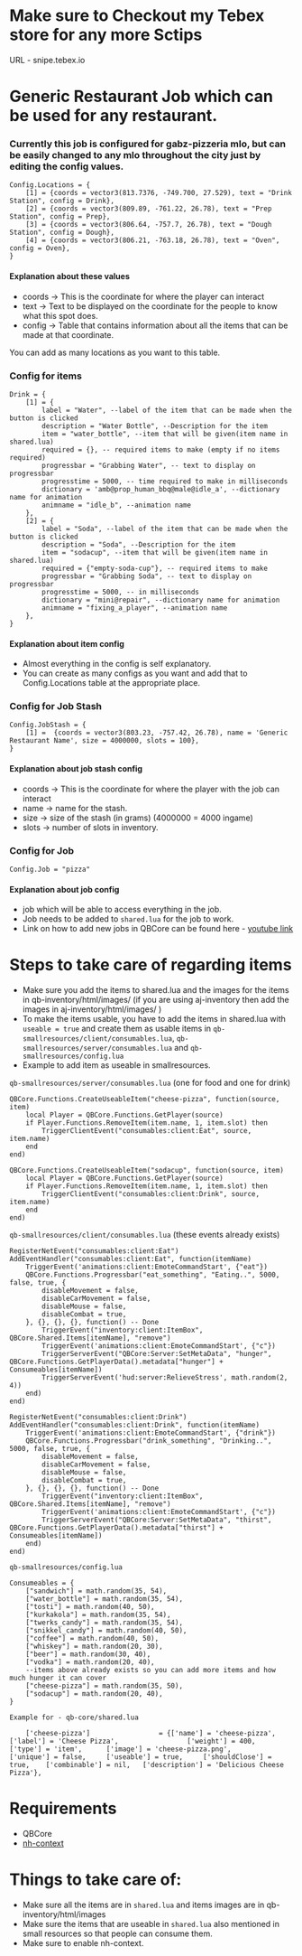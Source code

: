 # Make sure to Checkout my Tebex store for any more Sctips
URL - snipe.tebex.io
#

# Generic Restaurant Job which can be used for any restaurant.

### Currently this job is configured for gabz-pizzeria mlo, but can be easily changed to any mlo throughout the city just by editing the config values.

```
Config.Locations = {
    [1] = {coords = vector3(813.7376, -749.700, 27.529), text = "Drink Station", config = Drink},
    [2] = {coords = vector3(809.89, -761.22, 26.78), text = "Prep Station", config = Prep},
    [3] = {coords = vector3(806.64, -757.7, 26.78), text = "Dough Station", config = Dough},
    [4] = {coords = vector3(806.21, -763.18, 26.78), text = "Oven", config = Oven},
}

```

#### Explanation about these values
- coords -> This is the coordinate for where the player can interact
- text -> Text to be displayed on the coordinate for the people to know what this spot does.
- config -> Table that contains information about all the items that can be made at that coordinate.

You can add as many locations as you want to this table.

### Config for items

```
Drink = {
    [1] = {
        label = "Water", --label of the item that can be made when the button is clicked
        description = "Water Bottle", --Description for the item
        item = "water_bottle", --item that will be given(item name in shared.lua)
        required = {}, -- required items to make (empty if no items required)
        progressbar = "Grabbing Water", -- text to display on progressbar
        progresstime = 5000, -- time required to make in milliseconds
        dictionary = 'amb@prop_human_bbq@male@idle_a', --dictionary name for animation
        animname = "idle_b", --animation name
    },
    [2] = {
        label = "Soda", --label of the item that can be made when the button is clicked
        description = "Soda", --Description for the item
        item = "sodacup", --item that will be given(item name in shared.lua)
        required = {"empty-soda-cup"}, -- required items to make
        progressbar = "Grabbing Soda", -- text to display on progressbar
        progresstime = 5000, -- in milliseconds
        dictionary = "mini@repair", --dictionary name for animation
        animname = "fixing_a_player", --animation name
    },
}
```
#### Explanation about item config
- Almost everything in the config is self explanatory. 
- You can create as many configs as you want and add that to Config.Locations table at the appropriate place.

### Config for Job Stash

```
Config.JobStash = {
    [1] =  {coords = vector3(803.23, -757.42, 26.78), name = 'Generic Restaurant Name', size = 4000000, slots = 100},
}
```

#### Explanation about job stash config
- coords -> This is the coordinate for where the player with the job can interact
- name -> name for the stash.
- size -> size of the stash (in grams) (4000000 = 4000 ingame)
- slots -> number of slots in inventory.

### Config for Job

```
Config.Job = "pizza"

```

#### Explanation about job config
- job which will be able to access everything in the job.
- Job needs to be added to ```shared.lua``` for the job to work.
- Link on how to add new jobs in QBCore can be found here - [youtube link](https://www.youtube.com/watch?v=xv6oK1qO9jg&t=18s "Youtube")


# 
# Steps to take care of regarding items

- Make sure you add the items to shared.lua and the images for the items in qb-inventory/html/images/ (if you are using aj-inventory then add the images in aj-inventory/html/images/ )
- To make the items usable, you have to add the items in shared.lua with ```useable = true``` and create them as usable items in ```qb-smallresources/client/consumables.lua```, ```qb-smallresources/server/consumables.lua``` and ```qb-smallresources/config.lua```
- Example to add item as useable in smallresources.

```qb-smallresources/server/consumables.lua``` (one for food and one for drink)
```
QBCore.Functions.CreateUseableItem("cheese-pizza", function(source, item)
    local Player = QBCore.Functions.GetPlayer(source)
	if Player.Functions.RemoveItem(item.name, 1, item.slot) then
        TriggerClientEvent("consumables:client:Eat", source, item.name)
    end
end)

QBCore.Functions.CreateUseableItem("sodacup", function(source, item)
    local Player = QBCore.Functions.GetPlayer(source)
	if Player.Functions.RemoveItem(item.name, 1, item.slot) then
        TriggerClientEvent("consumables:client:Drink", source, item.name)
    end
end)
```

```qb-smallresources/client/consumables.lua``` (these events already exists)
```
RegisterNetEvent("consumables:client:Eat")
AddEventHandler("consumables:client:Eat", function(itemName)
    TriggerEvent('animations:client:EmoteCommandStart', {"eat"})
    QBCore.Functions.Progressbar("eat_something", "Eating..", 5000, false, true, {
        disableMovement = false,
        disableCarMovement = false,
		disableMouse = false,
		disableCombat = true,
    }, {}, {}, {}, function() -- Done
        TriggerEvent("inventory:client:ItemBox", QBCore.Shared.Items[itemName], "remove")
        TriggerEvent('animations:client:EmoteCommandStart', {"c"})
        TriggerServerEvent("QBCore:Server:SetMetaData", "hunger", QBCore.Functions.GetPlayerData().metadata["hunger"] + Consumeables[itemName])
        TriggerServerEvent('hud:server:RelieveStress', math.random(2, 4))
    end)
end)

RegisterNetEvent("consumables:client:Drink")
AddEventHandler("consumables:client:Drink", function(itemName)
    TriggerEvent('animations:client:EmoteCommandStart', {"drink"})
    QBCore.Functions.Progressbar("drink_something", "Drinking..", 5000, false, true, {
        disableMovement = false,
        disableCarMovement = false,
		disableMouse = false,
		disableCombat = true,
    }, {}, {}, {}, function() -- Done
        TriggerEvent("inventory:client:ItemBox", QBCore.Shared.Items[itemName], "remove")
        TriggerEvent('animations:client:EmoteCommandStart', {"c"})
        TriggerServerEvent("QBCore:Server:SetMetaData", "thirst", QBCore.Functions.GetPlayerData().metadata["thirst"] + Consumeables[itemName])
    end)
end)
```


```qb-smallresources/config.lua```
```
Consumeables = {
    ["sandwich"] = math.random(35, 54),
    ["water_bottle"] = math.random(35, 54),
    ["tosti"] = math.random(40, 50),
    ["kurkakola"] = math.random(35, 54),
    ["twerks_candy"] = math.random(35, 54),
    ["snikkel_candy"] = math.random(40, 50),
    ["coffee"] = math.random(40, 50),
    ["whiskey"] = math.random(20, 30),
    ["beer"] = math.random(30, 40),
    ["vodka"] = math.random(20, 40),
    --items above already exists so you can add more items and how much hunger it can cover
    ["cheese-pizza"] = math.random(35, 50),
    ["sodacup"] = math.random(20, 40),
}
```

```Example for - qb-core/shared.lua```
```
	['cheese-pizza'] 			     = {['name'] = 'cheese-pizza', 					['label'] = 'Cheese Pizza', 				['weight'] = 400, 		['type'] = 'item', 		['image'] = 'cheese-pizza.png', 			['unique'] = false, 	['useable'] = true, 	['shouldClose'] = true,	   ['combinable'] = nil,   ['description'] = 'Delicious Cheese Pizza'},

```

#
# Requirements
- QBCore
- [nh-context](https://github.com/nighmares/nh-context "nh-context") 

#
# Things to take care of:
- Make sure all the items are in ```shared.lua``` and items images are in qb-inventory/html/images
- Make sure the items that are useable in ```shared.lua``` also mentioned in small resources so that people can consume them.
- Make sure to enable nh-context.


